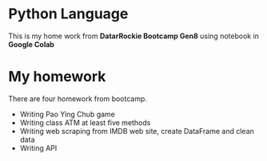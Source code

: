 # Python Language
This is my home work from **DatarRockie Bootcamp Gen8** using notebook in **Google Colab**

# My homework
There are four homework from bootcamp.
- Writing Pao Ying Chub game
- Writing class ATM at least five methods
- Writing  web scraping from IMDB web site, create DataFrame and clean data
- Writing  API

  
